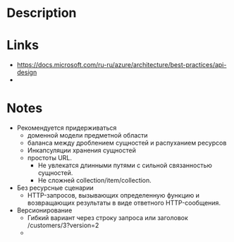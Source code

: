 # Description

# Links
* https://docs.microsoft.com/ru-ru/azure/architecture/best-practices/api-design
* 

# Notes
* Рекомендуется придерживаться
    * доменной модели предметной области
    * баланса между дроблением сущностей и распуханием ресурсов
    * Инкапсуляции хранения сущностей
    * простоты URL. 
        * Не увлекатся длинными путями с сильной связанностью сущностей. 
        * Не сложней collection/item/collection.
* Без ресурсные сценарии
    * HTTP-запросов, вызывающих определенную функцию и возвращающих результаты в виде ответного HTTP-сообщения.
* Версионирование
    * Гибкий вариант через строку запроса или заголовок /customers/3?version=2
    * 